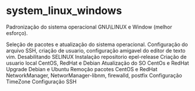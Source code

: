 # system_linux_windows
Padronização do sistema operacional GNU\LINUX e Window (melhor esforço).

Seleção de pacotes e atualização do sistema operacional.
Configuração do arquivo SSH, criação de usuario, configuração amigavel do editor de texto vim. 
Desabilitando SELINUX
Instalação repositorio epel-release
Criação de usuario local CentOS, RedHat e Debian
Atualização do SO CentOs e RedHat
Upgrade Debian e Ubuntu
Remoção pacotes CentOS e RedHat
NetworkManager, NetworManager-libnm, firewalld, postfix
Configuração TimeZone
Configuração SSH

